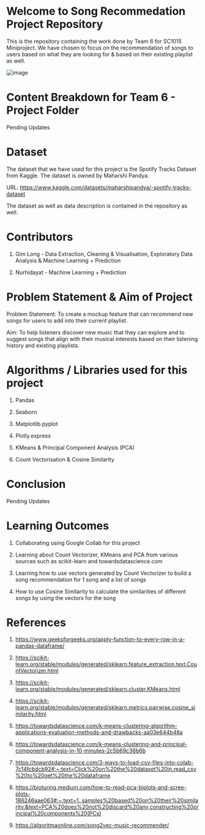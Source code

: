 # Welcome to Song Recommedation Project Repository 

This is the repository containing the work done by Team 6 for SC1015 Miniproject. We have chosen to focus on the recommendation of songs to users based on what they are looking for & based on their existing playlist as well.

![image](https://user-images.githubusercontent.com/129975594/232229889-c995f7c2-9578-46f5-98e6-6efec064454e.png)

# Content Breakdown for Team 6 - Project Folder

Pending Updates

# Dataset

The dataset that we have used for this project is the Spotify Tracks Dataset from Kaggle. The dataset is owned by Maharshi Pandya. 

URL: https://www.kaggle.com/datasets/maharshipandya/-spotify-tracks-dataset

The dataset as well as data description is contained in the repository as well.

# Contributors

1. Gim Long - Data Extraction, Cleaning & Visualisation, Exploratory Data Analysis & Machine Learning + Prediction

2. Nurhidayat - Machine Learning + Prediction

# Problem Statement & Aim of Project

Problem Statement: To create a mockup feature that can recommend new songs for users to add into their current playlist. 

Aim: To help listeners discover new music that they can explore and to suggest songs that align with their musical interests based on their listening history and existing playlists.

# Algorithms / Libraries used for this project

1. Pandas

2. Seaborn

3. Matplotlib.pyplot

4. Plotly.express

5. KMeans & Principal Component Analysis (PCA)

6. Count Vectorisation & Cosine Similarity

# Conclusion

Pending Updates

# Learning Outcomes

1. Collaborating using Google Collab for this project

2. Learning about Count Vectorizer, KMeans and PCA from various sources such as scikit-learn and towardsdatascience.com

3. Learning how to use vectors generated by Count Vectorizer to build a song recommendation for 1 song and a list of songs 

4. How to use Cosine Similarity to calculate the similarities of different songs by using the vectors for the song

# References

1. https://www.geeksforgeeks.org/apply-function-to-every-row-in-a-pandas-dataframe/

2. https://scikit-learn.org/stable/modules/generated/sklearn.feature_extraction.text.CountVectorizer.html

3. https://scikit-learn.org/stable/modules/generated/sklearn.cluster.KMeans.html

4. https://scikit-learn.org/stable/modules/generated/sklearn.metrics.pairwise.cosine_similarity.html

5. https://towardsdatascience.com/k-means-clustering-algorithm-applications-evaluation-methods-and-drawbacks-aa03e644b48a

6. https://towardsdatascience.com/k-means-clustering-and-principal-component-analysis-in-10-minutes-2c5b69c36b6b

7. https://towardsdatascience.com/3-ways-to-load-csv-files-into-colab-7c14fcbdcb92#:~:text=Click%20on%20the%20dataset%20in,read_csv%20to%20get%20the%20dataframe

8. https://bioturing.medium.com/how-to-read-pca-biplots-and-scree-plots-186246aae063#:~:text=1.,samples%20based%20on%20their%20similarity.&text=PCA%20does%20not%20discard%20any,constructing%20principal%20components%20(PCs)

9. https://algoritmaonline.com/song2vec-music-recommender/

